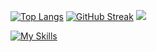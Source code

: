 [![Top Langs](https://github-readme-stats.vercel.app/api/top-langs/?username=0xCiel)](https://github.com/0xCiel/github-readme-stats)
[![GitHub Streak](https://streak-stats.demolab.com/?user=0xCiel)](https://git.io/streak-stats)
![](https://komarev.com/ghpvc/?username=0xCiel)

[![My Skills](https://skillicons.dev/icons?i=c,cpp,cs,python,lua&perline=3)](https://skillicons.dev)
